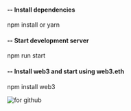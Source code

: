 #### -- Install dependencies

npm install or yarn

#### -- Start development server

npm run start

#### -- Install web3 and start using web3.eth

npm install web3

![for github](https://user-images.githubusercontent.com/105500912/199255808-d943c4a3-fb35-48f4-ba66-f791f063853f.jpg)
